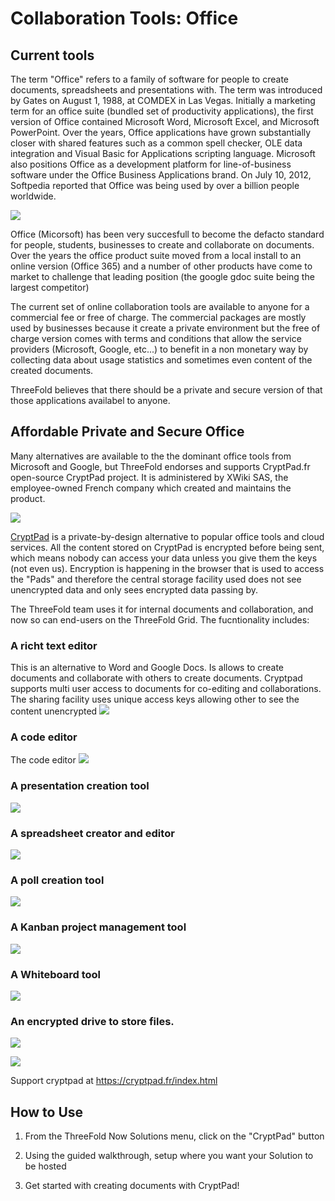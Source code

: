 # Collaboration Tools: Office

## Current tools

The term "Office" refers to a family of software for people to create documents, spreadsheets and presentations with. The term was introduced by Gates on August 1, 1988, at COMDEX in Las Vegas. Initially a marketing term for an office suite (bundled set of productivity applications), the first version of Office contained Microsoft Word, Microsoft Excel, and Microsoft PowerPoint. Over the years, Office applications have grown substantially closer with shared features such as a common spell checker, OLE data integration and Visual Basic for Applications scripting language. Microsoft also positions Office as a development platform for line-of-business software under the Office Business Applications brand. On July 10, 2012, Softpedia reported that Office was being used by over a billion people worldwide.

![](./img/office_word.png)

Office (Micorsoft) has been very succesfull to become the defacto standard for people, students, businesses to create and collaborate on documents.  Over the years the office product suite moved from a local install to an online version (Office 365) and a number of other products have come to market to challenge that leading position (the google gdoc suite being the largest competitor)

The current set of online collaboration tools are available to anyone for a commercial fee or  free of charge.  The commercial packages are mostly used by businesses because it create a private environment but the free of charge version comes with terms and conditions that allow the service providers (Microsoft, Google, etc...) to benefit in a non monetary way by collecting data about usage  statistics and sometimes even content of the created documents.

ThreeFold believes that there should be a private and secure version of that those applications availabel to anyone.

## Affordable Private and Secure Office

Many alternatives are available to the the dominant office tools from Microsoft and Google, but ThreeFold endorses and supports CryptPad.fr open-source CryptPad project. It is administered by XWiki SAS, the employee-owned French company which created and maintains the product.

![](./img/what_is_cryptpad.png)

[CryptPad](https://cryptpad.fr/what-is-cryptpad.html) is a private-by-design alternative to popular office tools and cloud services. All the content stored on CryptPad is encrypted before being sent, which means nobody can access your data unless you give them the keys (not even us).  Encryption is happening in the browser that is used to access the "Pads" and therefore the central storage facility used does not see unencrypted data and only sees encrypted data passing by.


The ThreeFold team uses it for internal documents and collaboration, and now so can end-users on the ThreeFold Grid. The fucntionality includes:

### A richt text editor
This is an alternative to Word and Google Docs.  Is allows to create documents and collaborate with others to create documents.  Cryptpad supports multi user access to documents for co-editing and collaborations.  The sharing facility uses unique access keys allowing other to see the content unencrypted
![](img/rich_text_editor.png)

### A code editor
The code editor 
![](img/code_editor.png)

### A presentation creation tool
![](img/presentation.png)

### A spreadsheet creator and editor
![](img/spreadsheet.png)

### A poll creation tool
![](img/poll.png)

### A Kanban project management tool
![](img/kanban.png)

### A Whiteboard tool
![](img/whiteboard.png)

### An encrypted drive to store files.
![](img/drive.png)

![](./img/cryptpad0.png)

Support cryptpad at https://cryptpad.fr/index.html

## How to Use

1) From the ThreeFold Now Solutions menu, click on the "CryptPad" button

2) Using the guided walkthrough, setup where you want your Solution to be hosted

3) Get started with creating documents with CryptPad! 
